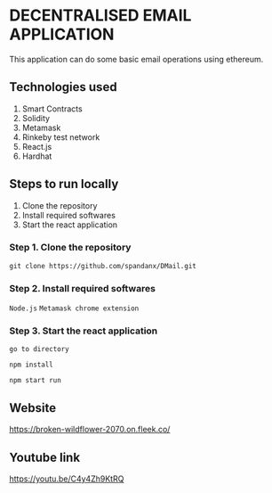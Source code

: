 # DECENTRALISED EMAIL APPLICATION

This application can do some basic email operations using ethereum.

## Technologies used

1. Smart Contracts
2. Solidity
3. Metamask
4. Rinkeby test network
5. React.js
6. Hardhat

## Steps to run locally

1. Clone the repository
2. Install required softwares
3. Start the react application

### Step 1. Clone the repository

`git clone https://github.com/spandanx/DMail.git`


### Step 2. Install required softwares

`Node.js`
`Metamask chrome extension`

### Step 3. Start the react application

`go to directory`

`npm install`

`npm start run`

## Website

https://broken-wildflower-2070.on.fleek.co/

## Youtube link

https://youtu.be/C4y4Zh9KtRQ
